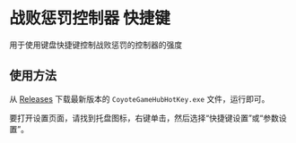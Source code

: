 # 战败惩罚控制器 快捷键

用于使用键盘快捷键控制战败惩罚的控制器的强度

## 使用方法

从 [Releases](https://github.com/hyperzlib/Coyote-Game-Hub-HotKey/releases) 下载最新版本的 `CoyoteGameHubHotKey.exe` 文件，运行即可。

要打开设置页面，请找到托盘图标，右键单击，然后选择“快捷键设置”或“参数设置”。
